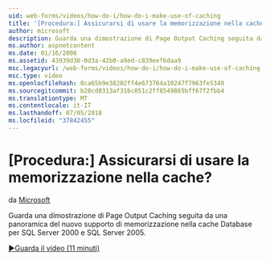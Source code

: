 ```yaml
---
uid: web-forms/videos/how-do-i/how-do-i-make-use-of-caching
title: '[Procedura:] Assicurarsi di usare la memorizzazione nella cache? | Microsoft Docs'
author: microsoft
description: Guarda una dimostrazione di Page Output Caching seguita da una panoramica del nuovo supporto di memorizzazione nella cache Database per SQL Server 2000 e SQL Server 2005.
ms.author: aspnetcontent
ms.date: 01/16/2006
ms.assetid: 43939d36-0d3a-42b0-a9ed-c839eef6daa9
msc.legacyurl: /web-forms/videos/how-do-i/how-do-i-make-use-of-caching
msc.type: video
ms.openlocfilehash: 0ca65b9e38202ff4e673764a10247f7963fe5340
ms.sourcegitcommit: b28cd0313af316c051c2ff8549865bff67f2fbb4
ms.translationtype: MT
ms.contentlocale: it-IT
ms.lasthandoff: 07/05/2018
ms.locfileid: "37842455"
---
```

<a name="how-do-i-make-use-of-caching"></a>[Procedura:] Assicurarsi di usare la memorizzazione nella cache?
====================
da [Microsoft](https://github.com/microsoft)

Guarda una dimostrazione di Page Output Caching seguita da una panoramica del nuovo supporto di memorizzazione nella cache Database per SQL Server 2000 e SQL Server 2005.

[&#9654;Guarda il video (11 minuti)](https://channel9.msdn.com/Blogs/ASP-NET-Site-Videos/how-do-i-make-use-of-caching)
